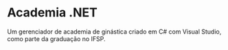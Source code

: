 # Academia .NET
Um gerenciador de academia de ginástica criado em C# com Visual Studio, como parte da graduação no IFSP.

